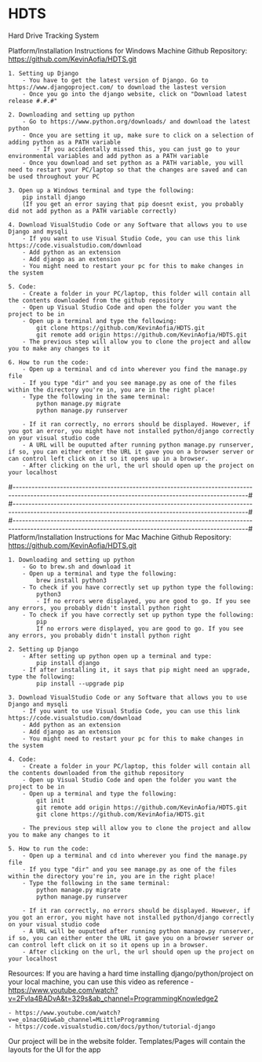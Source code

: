 # HDTS
Hard Drive Tracking System


Platform/Installation Instructions for Windows Machine
    Github Repository: https://github.com/KevinAofia/HDTS.git

    1. Setting up Django
        - You have to get the latest version of Django. Go to https://www.djangoproject.com/ to download the lastest version
        - Once you go into the django website, click on "Download latest release #.#.#"

    2. Downloading and setting up python 
        - Go to https://www.python.org/downloads/ and download the latest python
        - Once you are setting it up, make sure to click on a selection of adding python as a PATH variable
            - If you accidentally missed this, you can just go to your environmental variables and add python as a PATH variable
        - Once you download and set python as a PATH variable, you will need to restart your PC/laptop so that the changes are saved and can be used throughout your PC

    3. Open up a Windows terminal and type the following:
        pip install django
        (If you get an error saying that pip doesnt exist, you probably did not add python as a PATH variable correctly)

    4. Download VisualStudio Code or any Software that allows you to use Django and mysqli
        - If you want to use Visual Studio Code, you can use this link https://code.visualstudio.com/download
        - Add python as an extension
        - Add django as an extension
        - You might need to restart your pc for this to make changes in the system

    5. Code:
        - Create a folder in your PC/laptop, this folder will contain all the contents downloaded from the github repository
        - Open up Visual Studio Code and open the folder you want the project to be in
        - Open up a terminal and type the following:
            git clone https://github.com/KevinAofia/HDTS.git
            git remote add origin https://github.com/KevinAofia/HDTS.git
        - The previous step will allow you to clone the project and allow you to make any changes to it

    6. How to run the code:
        - Open up a terminal and cd into wherever you find the manage.py file
        - If you type "dir" and you see manage.py as one of the files within the directory you're in, you are in the right place!
        - Type the following in the same terminal:
            python manage.py migrate
            python manage.py runserver

        - If it ran correctly, no errors should be displayed. However, if you got an error, you might have not installed python/django correctly on your visual studio code
        - A URL will be ouputted after running python manage.py runserver, if so, you can either enter the URL it gave you on a browser server or can control left click on it so it opens up in a browser. 
        - After clicking on the url, the url should open up the project on your localhost
#--------------------------------------------------------------------------------------------------------------------------------------------------------#
#--------------------------------------------------------------------------------------------------------------------------------------------------------#
#--------------------------------------------------------------------------------------------------------------------------------------------------------#
Platform/Installation Instructions for Mac Machine
    Github Repository: https://github.com/KevinAofia/HDTS.git

    1. Downloading and setting up python 
        - Go to brew.sh and download it
        - Open up a terminal and type the following:
            brew install python3
        - To check if you have correctly set up python type the following:
            python3
            - If no errors were displayed, you are good to go. If you see any errors, you probably didn't install python right
        - To check if you have correctly set up python type the following:
            pip
            If no errors were displayed, you are good to go. If you see any errors, you probably didn't install python right

    2. Setting up Django
        - After setting up python open up a terminal and type:
            pip install django
        - If after installing it, it says that pip might need an upgrade, type the following:
            pip install --upgrade pip
    
    3. Download VisualStudio Code or any Software that allows you to use Django and mysqli
        - If you want to use Visual Studio Code, you can use this link https://code.visualstudio.com/download
        - Add python as an extension
        - Add django as an extension
        - You might need to restart your pc for this to make changes in the system

    4. Code:
        - Create a folder in your PC/laptop, this folder will contain all the contents downloaded from the github repository
        - Open up Visual Studio Code and open the folder you want the project to be in
        - Open up a terminal and type the following:
            git init
            git remote add origin https://github.com/KevinAofia/HDTS.git
            git clone https://github.com/KevinAofia/HDTS.git
            
        - The previous step will allow you to clone the project and allow you to make any changes to it

    5. How to run the code:
        - Open up a terminal and cd into wherever you find the manage.py file
        - If you type "dir" and you see manage.py as one of the files within the directory you're in, you are in the right place!
        - Type the following in the same terminal:
            python manage.py migrate
            python manage.py runserver

        - If it ran correctly, no errors should be displayed. However, if you got an error, you might have not installed python/django correctly on your visual studio code
        - A URL will be ouputted after running python manage.py runserver, if so, you can either enter the URL it gave you on a browser server or can control left click on it so it opens up in a browser. 
        - After clicking on the url, the url should open up the project on your localhost


Resources:
    If you are having a hard time installing django/python/project on your local machine, you can use this video as reference 
        - https://www.youtube.com/watch?v=2FvIa4BADvA&t=329s&ab_channel=ProgrammingKnowledge2
    
    - https://www.youtube.com/watch?v=e_o1nacGQiw&ab_channel=MLittleProgramming
    - https://code.visualstudio.com/docs/python/tutorial-django
Our project will be in the website folder.
Templates/Pages will contain the layouts for the UI for the app
